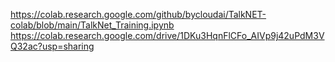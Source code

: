 https://colab.research.google.com/github/bycloudai/TalkNET-colab/blob/main/TalkNet_Training.ipynb
https://colab.research.google.com/drive/1DKu3HqnFlCFo_AIVp9j42uPdM3VQ32ac?usp=sharing
